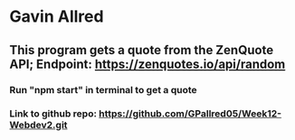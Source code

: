 # Gavin Allred
## This program gets a quote from the ZenQuote API; Endpoint: https://zenquotes.io/api/random
### Run "npm start" in terminal to get a quote
### Link to github repo: https://github.com/GPallred05/Week12-Webdev2.git
